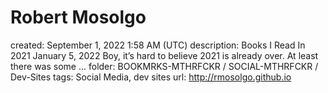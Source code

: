 # Robert Mosolgo

created: September 1, 2022 1:58 AM (UTC)
description: Books I Read In 2021            January  5, 2022   Boy, it’s hard to believe 2021 is already over. At least there was some ...
folder: BOOKMRKS-MTHRFCKR / SOCIAL-MTHRFCKR / Dev-Sites
tags: Social Media, dev sites
url: http://rmosolgo.github.io